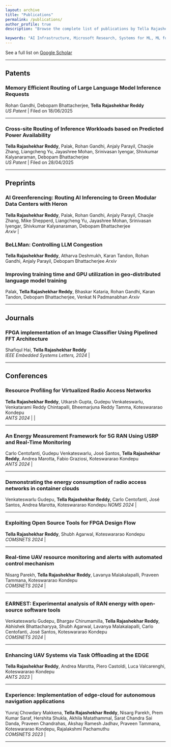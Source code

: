 ```yaml
---
layout: archive
title: "Publications"
permalink: /publications/
author_profile: true
description: "Browse the complete list of publications by Tella Rajashekhar Reddy, including journal articles, conference papers, and patents."

keywords: "AI Infrastructure, Microsoft Research, Systems for ML, ML for Systems, IIT Dharwad, FPGA, RAN"
---
```


See a full list on [Google Scholar](https://scholar.google.com/citations?user=2OyjqLoAAAAJ&hl=en)

---
## Patents


### Memory Efficient Routing of Large Language Model Inference Requests
Rohan Gandhi, Debopam Bhattacherjee, **Tella Rajashekhar Reddy**<br> 
*US Patent* | Filed on 18/06/2025

---
### Cross-site Routing of Inference Workloads based on Predicted Power Availability
**Tella Rajashekhar Reddy**, Palak, Rohan Gandhi, Anjaly Parayil, Chaojie Zhang, Liangcheng Yu, Jayashree Mohan, Srinivasan Iyengar, Shivkumar Kalyanaraman, Debopam Bhattacherjee  
*US Patent* | Filed on 28/04/2025

---

## Preprints

### AI Greenferencing: Routing AI Inferencing to Green Modular Data Centers with Heron  
**Tella Rajashekhar Reddy**, Palak, Rohan Gandhi, Anjaly Parayil, Chaojie Zhang, Mike Shepperd, Liangcheng Yu, Jayashree Mohan, Srinivasan Iyengar, Shivkumar Kalyanaraman, Debopam Bhattacherjee  
*Arxiv* | <a href="https://arxiv.org/pdf/2505.09989" target="_blank"><i class="fas fa-file-pdf pdf-icon"></i></a>

### BeLLMan: Controlling LLM Congestion 
**Tella Rajashekhar Reddy**, Atharva Deshmukh, Karan Tandon, Rohan Gandhi, Anjaly Parayil, Debopam Bhattacherjee
*Arxiv* 
<!-- | <a href="https://arxiv.org/pdf/2505.09989" target="_blank"><i class="fas fa-file-pdf pdf-icon"></i></a> -->

### Improving training time and GPU utilization in geo-distributed language model training 
Palak, **Tella Rajashekhar Reddy**, Bhaskar Kataria, Rohan Gandhi, Karan Tandon, Debopam Bhattacherjee, Venkat N Padmanabhan
*Arxiv* 
<!-- | <a href="https://arxiv.org/pdf/2505.09989" target="_blank"><i class="fas fa-file-pdf pdf-icon"></i></a> -->

---

## Journals

### FPGA implementation of an Image Classifier Using Pipelined FFT Architecture
Shafiqul Hai, **Tella Rajashekhar Reddy**  
*IEEE Embedded Systems Letters, 2024* | <a href="https://ieeexplore.ieee.org/abstract/document/10755115/" target="_blank"><i class="fas fa-file-pdf pdf-icon"></i></a>

---
## Conferences

### Resource Profiling for Virtualized Radio Access Networks 
**Tella Rajashekhar Reddy**, Utkarsh Gupta, Gudepu Venkateswarlu, Venkatarami Reddy Chintapalli, Bheemarjuna Reddy Tamma, Koteswararao Kondepu  
*ANTS 2024* | <a href="https://mr-rajashekhar.github.io/files/Resource_Profiling_for__Next_Generation__Radio_Access_Networks.pdf" target="_blank"><i class="fas fa-file-pdf pdf-icon"></i></a> | <a href="https://mr-rajashekhar.github.io/files/IEEE_ANTS_2024_SLIDES.pdf" target="_blank"><i class="fas fa-file-powerpoint pdf-icon"></i></a>

---
### An Energy Measurement Framework for 5G RAN Using USRP and Real-Time Monitoring 
Carlo Centofanti, Gudepu Venkateswarlu, José Santos, **Tella Rajashekhar Reddy**, Andrea Marotta, Fabio Graziosi, Koteswararao Kondepu<br> 
*ANTS 2024* | <a href="https://mr-rajashekhar.github.io/files/2024_ANTS__An_Energy_Measurement_Framework_for_5G.pdf" target="_blank"><i class="fas fa-file-pdf pdf-icon"></i></a>

---
### Demonstrating the energy consumption of radio access networks in container clouds 
Venkateswarlu Gudepu, **Tella Rajashekhar Reddy**, Carlo Centofanti, José Santos, Andrea Marotta, Koteswararao Kondepu
*NOMS 2024* | <a href="https://mr-rajashekhar.github.io/files/2024_NOMS_Demo.pdf" target="_blank"><i class="fas fa-file-pdf pdf-icon"></i></a>

---
### Exploiting Open Source Tools for FPGA Design Flow 
**Tella Rajashekhar Reddy**, Shubh Agarwal, Koteswararao Kondepu<br>
*COMSNETS 2024* | <a href="https://mr-rajashekhar.github.io/files/COMSNETS_DEMO_AND_EXHIBITS_2024.pdf" target="_blank"><i class="fas fa-file-pdf pdf-icon"></i></a>

---
### Real-time UAV resource monitoring and alerts with automated control mechanism 
Nisarg Parekh, **Tella Rajashekhar Reddy**, Lavanya Malakalapalli, Praveen Tammana, Koteswararao Kondepu<br>
*COMSNETS 2024* | <a href="https://mr-rajashekhar.github.io/files/COMSNETS_GRADUATE_FORUM_2024.pdf" target="_blank"><i class="fas fa-file-pdf pdf-icon"></i></a>

---
### EARNEST: Experimental analysis of RAN energy with open-source software tools 
Venkateswarlu Gudepu, Bhargav Chirumamilla, **Tella Rajashekhar Reddy**, Abhishek Bhattacharyya, Shubh Agarwal, Lavanya Malakalapalli, Carlo Centofanti, José Santos, Koteswararao Kondepu<br>
*COMSNETS 2024* | <a href="https://mr-rajashekhar.github.io/files/COMSNETS_IIGF_2024.pdf" target="_blank"><i class="fas fa-file-pdf pdf-icon"></i></a>

---
### Enhancing UAV Systems via Task Offloading at the EDGE 
**Tella Rajashekhar Reddy**, Andrea Marotta, Piero Castoldi, Luca Valcarenghi, Koteswararao Kondepu<br>
*ANTS 2023* | <a href="https://mr-rajashekhar.github.io/files/ANTS_SHORT_PAPER_2023.pdf" target="_blank"><i class="fas fa-file-pdf pdf-icon"></i></a>

---
### Experience: Implementation of edge-cloud for autonomous navigation applications 
Yuvraj Chowdary Makkena, **Tella Rajashekhar Reddy**, Nisarg Parekh, Prem Kumar Saraf, Hershita Shukla, Akhila Matathammal, Sarat Chandra Sai Danda, Praveen Chandrahas, Akshay Ramesh Jadhav, Praveen Tammana, Koteswararao Kondepu, Rajalakshmi Pachamuthu<br>
*COMSNETS 2023* | <a href="https://mr-rajashekhar.github.io/files/COMSNETS_EXPERIENCE_PAPER_2023.pdf" target="_blank"><i class="fas fa-file-pdf pdf-icon"></i></a>

---

<!-- 
{% assign sorted_publications = site.publications | sort: 'name' | reverse %}
{% for publication in sorted_publications %}
  {% include publication-card_authors.html title=publication.title link=publication.link authors=publication.authors venue=publication.venue %}
{% endfor %} -->